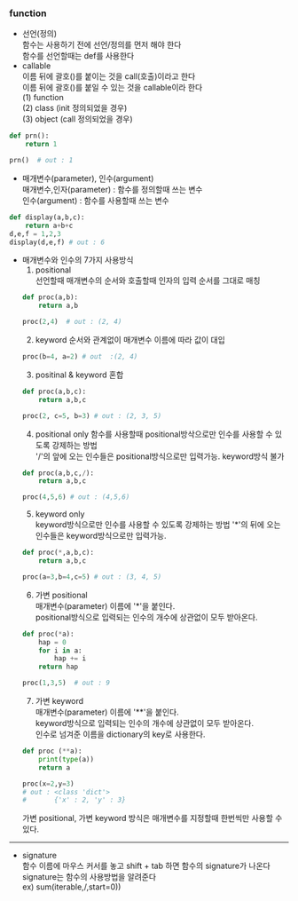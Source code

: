 ### function

- 선언(정의)  
함수는 사용하기 전에 선언/정의를 먼저 해야 한다  
함수를 선언할때는 def를 사용한다
- callable  
이름 뒤에 괄호()를 붙이는 것을 call(호출)이라고 한다  
이름 뒤에 괄호()를 붙일 수 있는 것을 callable이라 한다  
(1) function  
(2) class (init 정의되었을 경우)  
(3) object (call 정의되었을 경우)
```python
def prn():
    return 1

prn()  # out : 1
```
- 매개변수(parameter), 인수(argument)  
매개변수,인자(parameter) : 함수를 정의할때 쓰는 변수  
인수(argument) : 함수를 사용할때 쓰는 변수
```python
def display(a,b,c):
    return a+b+c
d,e,f = 1,2,3
display(d,e,f) # out : 6
```
- 매개변수와 인수의 7가지 사용방식
    1. positional  
    선언할때 매개변수의 순서와 호출할때 인자의 입력 순서를 그대로 매칭
    ```python
    def proc(a,b):
        return a,b
    
    proc(2,4)  # out : (2, 4)
    ```
    2. keyword
    순서와 관계없이 매개변수 이름에 따라 값이 대입
    ```python
    proc(b=4, a=2) # out  :(2, 4)
    ```
    3. positinal & keyword 혼합  
    ```python
    def proc(a,b,c):
        return a,b,c

    proc(2, c=5, b=3) # out : (2, 3, 5)   
    ```
    4. positional only
    함수를 사용할때 positional방삭으로만 인수를 사용할 수 있도록 강제하는 방법  
    '/'의 앞에 오는 인수들은 positional방식으로만 입력가능. keyword방식 불가  
    ```python
    def proc(a,b,c,/):
        return a,b,c

    proc(4,5,6) # out : (4,5,6)
    ```
    5. keyword only  
    keyword방식으로만 인수를 사용할 수 있도록 강제하는 방법
    '*'의 뒤에 오는 인수들은 keyword방식으로만 입력가능.
    ```python
    def proc(*,a,b,c):
        return a,b,c

    proc(a=3,b=4,c=5) # out : (3, 4, 5)
    ```
    6. 가변 positional  
    매개변수(parameter) 이름에 '*'을 붙인다.    
    positional방식으로 입력되는 인수의 개수에 상관없이 모두 받아온다.
    ```python
    def proc(*a):
        hap = 0
        for i in a:
            hap += i
        return hap

    proc(1,3,5)  # out : 9
    ```
    7. 가변 keyword  
    매개변수(parameter) 이름에 '**'을 붙인다.  
    keyword방식으로 입력되는 인수의 개수에 상관없이 모두 받아온다.  
    인수로 넘겨준 이름을 dictionary의 key로 사용한다.
    ```python
    def proc (**a):
        print(type(a))
        return a

    proc(x=2,y=3)
    # out : <class 'dict'>
    #       {'x' : 2, 'y' : 3}
    ```
    가변 positional, 가변 keyword 방식은 매개변수를 지정할때 한번씩만 사용할 수 있다.
    

 --- 
- signature  
함수 이름에 마우스 커서를 놓고 shift + tab 하면 함수의 signature가 나온다  
signature는 함수의 사용방법을 알려준다  
ex) sum(iterable,/,start=0))

